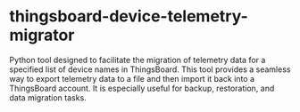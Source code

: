 # thingsboard-device-telemetry-migrator
Python tool designed to facilitate the migration of telemetry data for a specified list of device names in ThingsBoard. This tool provides a seamless way to export telemetry data to a file and then import it back into a ThingsBoard account. It is especially useful for backup, restoration, and data migration tasks.
